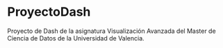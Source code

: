 # ProyectoDash
Proyecto de Dash de la asignatura Visualización Avanzada del Master de Ciencia de Datos de la Universidad de Valencia.
